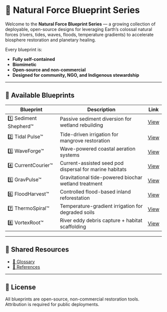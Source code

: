 # 🌿 Natural Force Blueprint Series

Welcome to the **Natural Force Blueprint Series** — a growing collection of deployable, open-source designs for leveraging Earth’s colossal natural forces (rivers, tides, waves, floods, temperature gradients) to accelerate biosphere restoration and planetary healing.

Every blueprint is:
- **Fully self-contained**
- **Biomimetic**
- **Open-source and non-commercial**
- **Designed for community, NGO, and Indigenous stewardship**

---

## 📖 Available Blueprints

| Blueprint | Description | Link |
| --------- | ----------- | ---- |
| 1️⃣ Sediment Shepherd™ | Passive sediment diversion for wetland rebuilding | [View](./blueprints/01-sediment-shepherd/) |
| 2️⃣ Tidal Pulse™ | Tide-driven irrigation for mangrove restoration | [View](./blueprints/02-tidal-pulse/) |
| 3️⃣ WaveForge™ | Wave-powered coastal aeration systems | [View](./blueprints/03-waveforge/) |
| 4️⃣ CurrentCourier™ | Current-assisted seed pod dispersal for marine habitats | [View](./blueprints/04-currentcourier/) |
| 5️⃣ GravPulse™ | Gravitational tide-powered biochar wetland treatment | [View](./blueprints/05-gravpulse/) |
| 6️⃣ FloodHarvest™ | Controlled flood-based inland reforestation | [View](./blueprints/06-floodharvest/) |
| 7️⃣ ThermoSpiral™ | Temperature-gradient irrigation for degraded soils | [View](./blueprints/07-thermo-spiral/) |
| 8️⃣ VortexRoot™ | River eddy debris capture + habitat scaffolding | [View](./blueprints/08-vortex-root/) |

---

## 🧭 Shared Resources
- [📖 Glossary](./shared/glossary.md)
- [📑 References](./shared/references.md)

---

## 📝 License
All blueprints are open-source, non-commercial restoration tools.  
Attribution is required for public deployments.
